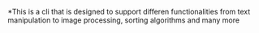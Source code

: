 *This is a cli that is designed to support differen functionalities from text manipulation to image processing, sorting algorithms and many more
